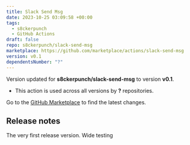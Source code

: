 ```yaml
---
title: Slack Send Msg
date: 2023-10-25 03:09:58 +00:00
tags:
  - s8ckerpunch
  - GitHub Actions
draft: false
repo: s8ckerpunch/slack-send-msg
marketplace: https://github.com/marketplace/actions/slack-send-msg
version: v0.1
dependentsNumber: "?"
---
```



Version updated for **s8ckerpunch/slack-send-msg** to version **v0.1**.
- This action is used across all versions by **?** repositories.

Go to the [GitHub Marketplace](https://github.com/marketplace/actions/slack-send-msg) to find the latest changes.

## Release notes

The very first release version. Wide testing
